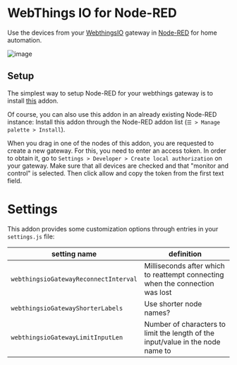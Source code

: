 # WebThings IO for Node-RED

Use the devices from your [WebthingsIO](https://webthings.io/) gateway in [Node-RED](https://nodered.org/) for home automation. 

![image](https://user-images.githubusercontent.com/44091658/114248760-d5718f00-9998-11eb-8eb4-44c6e41848a5.png)

## Setup

The simplest way to setup Node-RED for your webthings gateway is to install [this](https://github.com/bewee/node-red-extension) addon.

Of course, you can also use this addon in an already existing Node-RED instance: Install this addon through the Node-RED addon list (`☰ > Manage palette > Install`).

When you drag in one of the nodes of this addon, you are requested to create a new gateway. For this, you need to enter an access token. In order to obtain it, go to `Settings > Developer > Create local authorization` on your gateway. Make sure that all devices are checked and that "monitor and control" is selected. Then click allow and copy the token from the first text field.

# Settings

This addon provides some customization options through entries in your `settings.js` file:

| setting name | definition |
|---|---|
| `webthingsioGatewayReconnectInterval` | Milliseconds after which to reattempt connecting when the connection was lost |
| `webthingsioGatewayShorterLabels` | Use shorter node names? |
| `webthingsioGatewayLimitInputLen` | Number of characters to limit the length of the input/value in the node name to |
